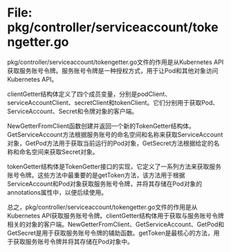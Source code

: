 # File: pkg/controller/serviceaccount/tokengetter.go

pkg/controller/serviceaccount/tokengetter.go文件的作用是从Kubernetes API获取服务账号令牌。服务账号令牌是一种授权方式，用于让Pod和其他对象访问Kubernetes API。 

clientGetter结构体定义了四个成员变量，分别是podClient、serviceAccountClient、secretClient和tokenClient。它们分别用于获取Pod、ServiceAccount、Secret和令牌对象的客户端。

NewGetterFromClient函数创建并返回一个新的TokenGetter结构体。GetServiceAccount方法根据服务账号的命名空间和名称来获取ServiceAccount对象，GetPod方法用于获取当前运行的Pod对象，GetSecret方法根据给定的名称和命名空间来获取Secret对象。 

tokenGetter结构体是TokenGetter接口的实现，它定义了一系列方法来获取服务账号令牌。这些方法中最重要的是getToken方法，该方法用于根据ServiceAccount和Pod对象获取服务账号令牌，并将其存储在Pod对象的annotations属性中，以便后续使用。 

总之，pkg/controller/serviceaccount/tokengetter.go文件的作用是从Kubernetes API获取服务账号令牌。clientGetter结构体用于获取与服务账号令牌相关的对象的客户端。NewGetterFromClient、GetServiceAccount、GetPod和GetSecret是用于获取服务账号令牌的辅助函数。getToken是最核心的方法，用于获取服务账号令牌并将其存储在Pod对象中。

